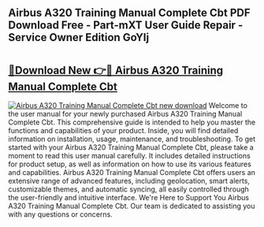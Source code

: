 ## Airbus A320 Training Manual Complete Cbt PDF Download Free - Part-mXT User Guide Repair - Service Owner Edition GoYIj

# <h2><a href="http://bc55095.oget.top/?id=Airbus+A320+Training+Manual+Complete+Cbt">🔗Download New 👉🔴 Airbus A320 Training Manual Complete Cbt</a></h2>

[![Airbus A320 Training Manual Complete Cbt new download](https://i.imgur.com/5g1atiW.png)](http://bc55095.oget.top/?id=Airbus+A320+Training+Manual+Complete+Cbt)
Welcome to the user manual for your newly purchased Airbus A320 Training Manual Complete Cbt. This comprehensive guide is intended to help you master the functions and capabilities of your product. Inside, you will find detailed information on installation, usage, maintenance, and troubleshooting. To get started with your Airbus A320 Training Manual Complete Cbt, please take a moment to read this user manual carefully. It includes detailed instructions for product setup, as well as information on how to use its various features and capabilities. Airbus A320 Training Manual Complete Cbt offers users an extensive range of advanced features, including geolocation, smart alerts, customizable themes, and automatic syncing, all easily controlled through the user-friendly and intuitive interface. We're Here to Support You Airbus A320 Training Manual Complete Cbt. Our team is dedicated to assisting you with any questions or concerns.
